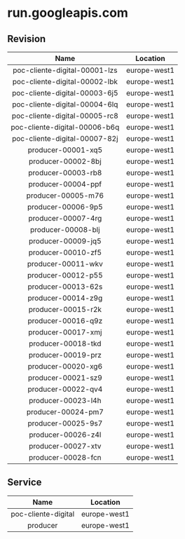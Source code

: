 # run.googleapis.com

## Revision

| Name                          | Location     |
| :---------------------------: | :----------: |
| poc-cliente-digital-00001-lzs | europe-west1 |
| poc-cliente-digital-00002-lbk | europe-west1 |
| poc-cliente-digital-00003-6j5 | europe-west1 |
| poc-cliente-digital-00004-6lq | europe-west1 |
| poc-cliente-digital-00005-rc8 | europe-west1 |
| poc-cliente-digital-00006-b6q | europe-west1 |
| poc-cliente-digital-00007-82j | europe-west1 |
| producer-00001-xq5            | europe-west1 |
| producer-00002-8bj            | europe-west1 |
| producer-00003-rb8            | europe-west1 |
| producer-00004-ppf            | europe-west1 |
| producer-00005-m76            | europe-west1 |
| producer-00006-9p5            | europe-west1 |
| producer-00007-4rg            | europe-west1 |
| producer-00008-blj            | europe-west1 |
| producer-00009-jq5            | europe-west1 |
| producer-00010-zf5            | europe-west1 |
| producer-00011-wkv            | europe-west1 |
| producer-00012-p55            | europe-west1 |
| producer-00013-62s            | europe-west1 |
| producer-00014-z9g            | europe-west1 |
| producer-00015-r2k            | europe-west1 |
| producer-00016-q9z            | europe-west1 |
| producer-00017-xmj            | europe-west1 |
| producer-00018-tkd            | europe-west1 |
| producer-00019-prz            | europe-west1 |
| producer-00020-xg6            | europe-west1 |
| producer-00021-sz9            | europe-west1 |
| producer-00022-qv4            | europe-west1 |
| producer-00023-l4h            | europe-west1 |
| producer-00024-pm7            | europe-west1 |
| producer-00025-9s7            | europe-west1 |
| producer-00026-z4l            | europe-west1 |
| producer-00027-xtv            | europe-west1 |
| producer-00028-fcn            | europe-west1 |

## Service

| Name                | Location     |
| :-----------------: | :----------: |
| poc-cliente-digital | europe-west1 |
| producer            | europe-west1 |